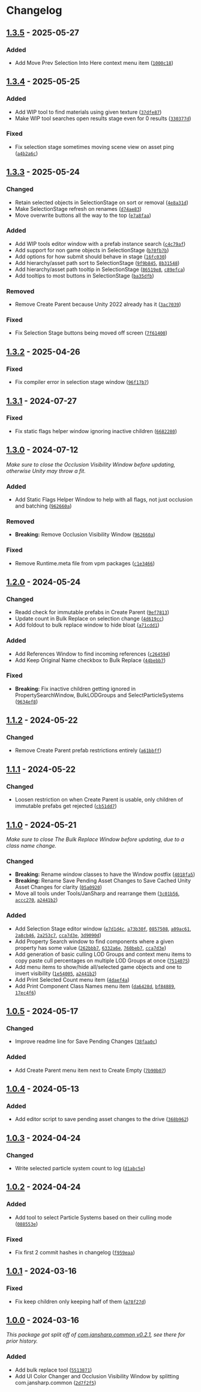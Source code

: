 
# Changelog

## [1.3.5] - 2025-05-27

### Added

- Add Move Prev Selection Into Here context menu item ([`1000c18`](https://github.com/JanSharp/VRCEditorTools/commit/1000c18c2cea3e0d00421759001b90cb99b60152))

## [1.3.4] - 2025-05-25

### Added

- Add WIP tool to find materials using given texture ([`37dfe87`](https://github.com/JanSharp/VRCEditorTools/commit/37dfe87e9e5c8c6342e2516266689b186fdeff74))
- Make WIP tool searches open results stage even for 0 results ([`330377d`](https://github.com/JanSharp/VRCEditorTools/commit/330377d4c6c68540479835dc00872808e732c23d))

### Fixed

- Fix selection stage sometimes moving scene view on asset ping ([`a4b2a6c`](https://github.com/JanSharp/VRCEditorTools/commit/a4b2a6cdb5b788305deab28c87fcffa3675fac4e))

## [1.3.3] - 2025-05-24

### Changed

- Retain selected objects in SelectionStage on sort or removal ([`4e8a31d`](https://github.com/JanSharp/VRCEditorTools/commit/4e8a31d70d522457521a69a24c7bf0a80227017a))
- Make SelectionStage refresh on renames ([`d74ae83`](https://github.com/JanSharp/VRCEditorTools/commit/d74ae8329c1282995fb31a2d910b851b4ecee855))
- Move overwrite buttons all the way to the top ([`e7a8faa`](https://github.com/JanSharp/VRCEditorTools/commit/e7a8faaca0e2d2c6c8fc0960efaf27a123607685))

### Added

- Add WIP tools editor window with a prefab instance search ([`c4c79af`](https://github.com/JanSharp/VRCEditorTools/commit/c4c79affea7c42f35e69a37f63e0007696a82910))
- Add support for non game objects in SelectionStage ([`b70fb7b`](https://github.com/JanSharp/VRCEditorTools/commit/b70fb7b254f553a73e5807fd86d44c8908e161a0))
- Add options for how submit should behave in stage ([`16fc030`](https://github.com/JanSharp/VRCEditorTools/commit/16fc03053c92cca1a3d28be32f1d166f124fc515))
- Add hierarchy/asset path sort to SelectionStage ([`9f9b845`](https://github.com/JanSharp/VRCEditorTools/commit/9f9b84546b8cc66639f79e26176f38ff42e21af6), [`8b31548`](https://github.com/JanSharp/VRCEditorTools/commit/8b3154864bd55bb5786b56f7c1289fe141ccde95))
- Add hierarchy/asset path tooltip in SelectionStage ([`86519e8`](https://github.com/JanSharp/VRCEditorTools/commit/86519e85402ba9efc7e5829158b6e4c1bbd6dbd0), [`c89efca`](https://github.com/JanSharp/VRCEditorTools/commit/c89efca82c0d6e97055d6b6a8d8719ef301e2634))
- Add tooltips to most buttons in SelectionStage ([`ba35dfb`](https://github.com/JanSharp/VRCEditorTools/commit/ba35dfb827d91eb9b331862eb77daf669b6a1589))

### Removed

- Remove Create Parent because Unity 2022 already has it ([`3ac7039`](https://github.com/JanSharp/VRCEditorTools/commit/3ac7039500f06657baacb727e4eef6f228ad0ffb))

### Fixed

- Fix Selection Stage buttons being moved off screen ([`7f61400`](https://github.com/JanSharp/VRCEditorTools/commit/7f614001ef8dc362621c1a9d3a089023ef75b060))

## [1.3.2] - 2025-04-26

### Fixed

- Fix compiler error in selection stage window ([`96f17b7`](https://github.com/JanSharp/VRCEditorTools/commit/96f17b7c59a749fc69316646029cd41acf27f529))

## [1.3.1] - 2024-07-27

### Fixed

- Fix static flags helper window ignoring inactive children ([`6682280`](https://github.com/JanSharp/VRCEditorTools/commit/66822805b7c58b12e2cc4e1f4af656f1f03078fb))

## [1.3.0] - 2024-07-12

_Make sure to close the Occlusion Visibility Window before updating, otherwise Unity may throw a fit._

### Added

- Add Static Flags Helper Window to help with all flags, not just occlusion and batching ([`962660a`](https://github.com/JanSharp/VRCEditorTools/commit/962660a4ff2fe81de95814e36cfc9f6a90424394))

### Removed

- **Breaking:** Remove Occlusion Visibility Window ([`962660a`](https://github.com/JanSharp/VRCEditorTools/commit/962660a4ff2fe81de95814e36cfc9f6a90424394))

### Fixed

- Remove Runtime.meta file from vpm packages ([`c1e3466`](https://github.com/JanSharp/VRCEditorTools/commit/c1e3466cb3c31b4a3992363d47e61f425245d03a))

## [1.2.0] - 2024-05-24

### Changed

- Readd check for immutable prefabs in Create Parent ([`9ef7813`](https://github.com/JanSharp/VRCEditorTools/commit/9ef781361bbb71659b5bdf67695c1edd7a25c35c))
- Update count in Bulk Replace on selection change ([`4d619cc`](https://github.com/JanSharp/VRCEditorTools/commit/4d619ccb76e5fb233793fac8dac2b516ceea32d0))
- Add foldout to bulk replace window to hide bloat ([`a71cdd1`](https://github.com/JanSharp/VRCEditorTools/commit/a71cdd1521febe0b65cf0b9170c779bda9782da4))

### Added

- Add References Window to find incoming references ([`c264594`](https://github.com/JanSharp/VRCEditorTools/commit/c26459486823d54fe5122bfc5eadaee9d905c056))
- Add Keep Original Name checkbox to Bulk Replace ([`44bebb7`](https://github.com/JanSharp/VRCEditorTools/commit/44bebb73c9c3dc941bc273029f03b9c01325408f))

### Fixed

- **Breaking:** Fix inactive children getting ignored in PropertySearchWindow, BulkLODGroups and SelectParticleSystems ([`9634ef8`](https://github.com/JanSharp/VRCEditorTools/commit/9634ef8ddc0a92e1c73336af343f64cd0141f7a7))

## [1.1.2] - 2024-05-22

### Changed

- Remove Create Parent prefab restrictions entirely ([`a61bbff`](https://github.com/JanSharp/VRCEditorTools/commit/a61bbff9740b2846d531412dadc07b6f7fd152aa))

## [1.1.1] - 2024-05-22

### Changed

- Loosen restriction on when Create Parent is usable, only children of immutable prefabs get rejected ([`cb51dd7`](https://github.com/JanSharp/VRCEditorTools/commit/cb51dd7d2b5b6a436553d102be2df16bedf81329))

## [1.1.0] - 2024-05-21

_Make sure to close The Bulk Replace Window before updating, due to a class name change._

### Changed

- **Breaking:** Rename window classes to have the Window postfix ([`4018fa5`](https://github.com/JanSharp/VRCEditorTools/commit/4018fa55bf10d12b2fa6d74d8345cb09e5e60470))
- **Breaking:** Rename Save Pending Asset Changes to Save Cached Unity Asset Changes for clarity ([`05a0920`](https://github.com/JanSharp/VRCEditorTools/commit/05a092024f72549d6c4ee96879884c5196ba6833))
- Move all tools under Tools/JanSharp and rearrange them ([`3c01b56`](https://github.com/JanSharp/VRCEditorTools/commit/3c01b566b96fda508e702154daa0f3cafabfabf3), [`accc270`](https://github.com/JanSharp/VRCEditorTools/commit/accc27060b69f451320eee64af4f98384da77768), [`a2441b2`](https://github.com/JanSharp/VRCEditorTools/commit/a2441b2ec47825f78351dd011f2d684e5adc8128))

### Added

- Add Selection Stage editor window ([`e7d1d4c`](https://github.com/JanSharp/VRCEditorTools/commit/e7d1d4c385f76a24f84c8f5b778031f07dbbf0d5), [`a73b30f`](https://github.com/JanSharp/VRCEditorTools/commit/a73b30f679b05cbff222621a57f789847c585984), [`0857508`](https://github.com/JanSharp/VRCEditorTools/commit/08575083da6a08f1a8d34467c3f4eec01eade29d), [`a09ac61`](https://github.com/JanSharp/VRCEditorTools/commit/a09ac6101013f1c17eb0eeb2ffc80168d681a895), [`2a8cb46`](https://github.com/JanSharp/VRCEditorTools/commit/2a8cb466312515f6542780357aeb5cc0ecfd3bc9), [`2a253c7`](https://github.com/JanSharp/VRCEditorTools/commit/2a253c767f50b72736158b76e242ca97699a9230), [`cca7d3e`](https://github.com/JanSharp/VRCEditorTools/commit/cca7d3e62f77ea795354a5d0c674046c9089bd70), [`3d9090d`](https://github.com/JanSharp/VRCEditorTools/commit/3d9090df66fa797a4874545ab10c9a1ad76928f0))
- Add Property Search window to find components where a given property has some value ([`262bbb7`](https://github.com/JanSharp/VRCEditorTools/commit/262bbb7f52760c2c884123a9862638aa8bf7f796), [`6332a6e`](https://github.com/JanSharp/VRCEditorTools/commit/6332a6e1c584391e63d6f350796e17bbcfc50cde), [`760beb7`](https://github.com/JanSharp/VRCEditorTools/commit/760beb79e2bd6714a884d2f8d75ab4b100ded276), [`cca7d3e`](https://github.com/JanSharp/VRCEditorTools/commit/cca7d3e62f77ea795354a5d0c674046c9089bd70))
- Add generation of basic culling LOD Groups and context menu items to copy paste cull percentages on multiple LOD Groups at once ([`7514075`](https://github.com/JanSharp/VRCEditorTools/commit/75140753b7d4ec06f03fc03e9ed8290eb157e5d6))
- Add menu items to show/hide all/selected game objects and one to invert visibility ([`1e54005`](https://github.com/JanSharp/VRCEditorTools/commit/1e5400589b2831c6b5145fc48f6477cd17e6820d), [`a2441b2`](https://github.com/JanSharp/VRCEditorTools/commit/a2441b2ec47825f78351dd011f2d684e5adc8128))
- Add Print Selected Count menu item ([`4daef4a`](https://github.com/JanSharp/VRCEditorTools/commit/4daef4aa80db918a7cb882067a4d4f0e140c2fca))
- Add Print Component Class Names menu item ([`da6428d`](https://github.com/JanSharp/VRCEditorTools/commit/da6428d7d0a7733c484e4d250e922ed5287b2b0a), [`bf84889`](https://github.com/JanSharp/VRCEditorTools/commit/bf84889a683353e43f762d615a7884329b47af39), [`17ec4f6`](https://github.com/JanSharp/VRCEditorTools/commit/17ec4f63e529a637462e50704384612c801638a0))

## [1.0.5] - 2024-05-17

### Changed

- Improve readme line for Save Pending Changes ([`38faa0c`](https://github.com/JanSharp/VRCEditorTools/commit/38faa0c7d7a6e536fa62ee108de4fb53e100ce5b))

### Added

- Add Create Parent menu item next to Create Empty ([`7b90b07`](https://github.com/JanSharp/VRCEditorTools/commit/7b90b070ad1f6d0f8e6d7d0f73af182b4160537f))

## [1.0.4] - 2024-05-13

### Added

- Add editor script to save pending asset changes to the drive ([`368b962`](https://github.com/JanSharp/VRCEditorTools/commit/368b962cb237c536a2d3c7ac3d5d2d2cc57bd663))

## [1.0.3] - 2024-04-24

### Changed

- Write selected particle system count to log ([`d1abc5e`](https://github.com/JanSharp/VRCEditorTools/commit/d1abc5ecd910a9167c0d81fe51bf7e081d6ba61b))

## [1.0.2] - 2024-04-24

### Added

- Add tool to select Particle Systems based on their culling mode ([`088553e`](https://github.com/JanSharp/VRCEditorTools/commit/088553e348a4c41bba635c96bf1e251d30295cc5))

### Fixed

- Fix first 2 commit hashes in changelog ([`f959eaa`](https://github.com/JanSharp/VRCEditorTools/commit/f959eaa5e92d01658bf20f312c1ba16b5a04a883))

## [1.0.1] - 2024-03-16

### Fixed

- Fix keep children only keeping half of them ([`a78f27d`](https://github.com/JanSharp/VRCEditorTools/commit/a78f27d89c4ac0621303e0371cd379c6a068db65))

## [1.0.0] - 2024-03-16

_This package got split off of [com.jansharp.common v0.2.1](https://github.com/JanSharp/VRCJanSharpCommon/blob/v0.2.1/CHANGELOG.md), see there for prior history._

### Added

- Add bulk replace tool ([`5513871`](https://github.com/JanSharp/VRCEditorTools/commit/55138716cbe527f956ae90b1a8b5a17ae1a21cef))
- Add UI Color Changer and Occlusion Visibility Window by splitting com.jansharp.common ([`2d7f2f5`](https://github.com/JanSharp/VRCEditorTools/commit/2d7f2f5c36f5f492514b5540125de2d31882b1fd))

[1.3.5]: https://github.com/JanSharp/VRCEditorTools/releases/tag/v1.3.5
[1.3.4]: https://github.com/JanSharp/VRCEditorTools/releases/tag/v1.3.4
[1.3.3]: https://github.com/JanSharp/VRCEditorTools/releases/tag/v1.3.3
[1.3.2]: https://github.com/JanSharp/VRCEditorTools/releases/tag/v1.3.2
[1.3.1]: https://github.com/JanSharp/VRCEditorTools/releases/tag/v1.3.1
[1.3.0]: https://github.com/JanSharp/VRCEditorTools/releases/tag/v1.3.0
[1.2.0]: https://github.com/JanSharp/VRCEditorTools/releases/tag/v1.2.0
[1.1.2]: https://github.com/JanSharp/VRCEditorTools/releases/tag/v1.1.2
[1.1.1]: https://github.com/JanSharp/VRCEditorTools/releases/tag/v1.1.1
[1.1.0]: https://github.com/JanSharp/VRCEditorTools/releases/tag/v1.1.0
[1.0.5]: https://github.com/JanSharp/VRCEditorTools/releases/tag/v1.0.5
[1.0.4]: https://github.com/JanSharp/VRCEditorTools/releases/tag/v1.0.4
[1.0.3]: https://github.com/JanSharp/VRCEditorTools/releases/tag/v1.0.3
[1.0.2]: https://github.com/JanSharp/VRCEditorTools/releases/tag/v1.0.2
[1.0.1]: https://github.com/JanSharp/VRCEditorTools/releases/tag/v1.0.1
[1.0.0]: https://github.com/JanSharp/VRCEditorTools/releases/tag/v1.0.0

